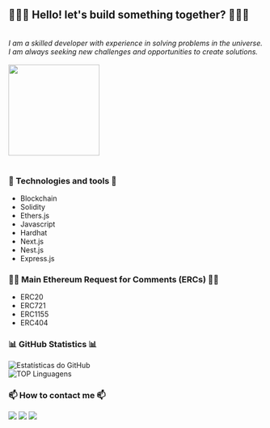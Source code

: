 <p align="center">
  <h2>🤖🚀👾 Hello! let's build something together? 👾🚀🤖</h2>
  <br>
  <i>I am a skilled developer with experience in solving problems in the universe. I am always seeking new challenges and opportunities to create solutions.</i>
  <br><br>
  <div style="display: flex;">
  <img src="https://github.com/EduardoManczenko/EduardoManczenko/blob/main/images/ether-reach-the-ether.gif" width="180px">
  </div>
  <br>
</p>

<h3>🔧 Technologies and tools 🔧</h3>

- Blockchain
- Solidity
- Ethers.js 
- Javascript
- Hardhat
- Next.js
- Nest.js
- Express.js

<h3>👨‍💻 Main Ethereum Request for Comments (ERCs) 👨‍💻</h3>

- ERC20
- ERC721
- ERC1155
- ERC404


<h3>📊 GitHub Statistics 📊</h3>

![Estatísticas do GitHub](https://github-readme-stats.vercel.app/api?username=EduardoManczenko&show_icons=true&theme=vision-friendly-dark)<br>
![TOP Linguagens](https://github-readme-stats.vercel.app/api/top-langs/?username=EduardoManczenko&layout=compact&theme=vision-friendly-dark)

<h3>📫 How to contact me 📫</h3>

  <a href="https://www.linkedin.com/in/eduardo-manczenko/" target="_blank" ><img src="https://img.shields.io/badge/-LinkedIn-%230077B5?style=for-the-badge&logo=linkedin&logoColor=white" target="_blank"></a>
  <a href = "mailto:eduardo.manczenko@gmail.com" ><img src="https://img.shields.io/badge/-Gmail-%23333?style=for-the-badge&logo=gmail&logoColor=white" target="_blank"></a>
  <a href="https://discord.gg/fTRuTu2vdq" target="_blank"><img src="https://img.shields.io/badge/Discord-7289DA?style=for-the-badge&logo=discord&logoColor=white" target="_blank"></a> 
 



